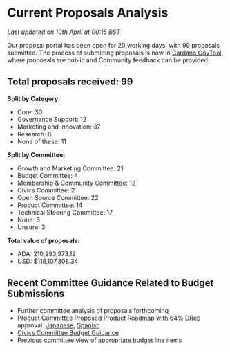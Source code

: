 # Current Proposals Analysis

_Last updated on 10th April at 00:15 BST_

Our proposal portal has been open for 20 working days, with 99 proposals submitted. The process of submitting proposals is now in [Cardano GovTool](https://gov.tools/budget_discussion), where proposals are public and Community feedback can be provided.

## **Total proposals received: 99**

**Split by Category:**

* Core: 30
* Governance Support: 12
* Marketing and Innovation: 37
* Research: 8
* None of these: 11

**Split by Committee:**

* Growth and Marketing Committee: 21
* Budget Committee: 4
* Membership & Community Committee: 12
* Civics Committee: 2
* Open Source Committee: 22
* Product Committee: 14
* Technical Steering Committee: 17
* None: 3
* Unsure: 3

**Total value of proposals:**

* ADA: 210,293,973.12
* USD: $118,107,308.34



## Recent Committee Guidance Related to Budget Submissions

* Further committee analysis of proposals forthcoming
* [Product Committee Proposed Product Roadmap](https://gov.tools/outcomes/governance_actions/56f39054758f1a3cedc1de9225d66bf270b62dfdbfbc5399f1d6d43aceffc636#0) with 64% DRep approval. [Japanese](https://committees.docs.intersectmbo.org/intersect-product-committee/committee-outcomes/2025-cardanos-roadmap/2025-proposed-cardano-roadmap/2025-proposed-cardano-roadmap-japanese-translation), [Spanish](https://committees.docs.intersectmbo.org/intersect-product-committee/committee-outcomes/2025-cardanos-roadmap/2025-proposed-cardano-roadmap/2025-proposed-cardano-roadmap-spanish-translation)
* [Civics Committee Budget Guidance](https://committees.docs.intersectmbo.org/intersect-civics-committee/about/civics-committee-budget-guidance)
* [Previous committee view of appropriate budget line items](https://docs.google.com/spreadsheets/d/1XNcaZmjfz5Q6ZNwNSLBNaZtrZf58tD7bun2Tz7-GSK4/edit?gid=1980523364#gid=1980523364)

